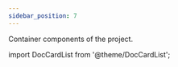 ```yaml
---
sidebar_position: 7
---
```

Container components of the project.

import DocCardList from '@theme/DocCardList';

<DocCardList />